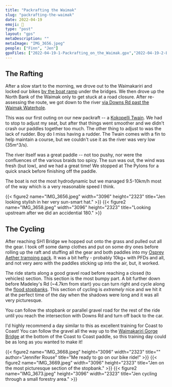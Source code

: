 ```yaml
---
title: "Packrafting the Waimak"
slug: "packrafting-the-waimak"
date: 2022-04-19
emoji: 🛶
type: "post"
layout: "gps"
metaDescription: ""
metaImage: "IMG_3656.jpeg"
people: ["Finn", "Jen"]
gpxFiles: ["2022-04-19-1-Packrafting_on_the_Waimak.gpx","2022-04-19-2-Bike_To_Car.gpx"]
---
```


## The Rafting

After a slow start to the morning, we drove out to the Waimakariri and locked our bikes [by the boat ramp](https://goo.gl/maps/f1ndAxjw4stzQqbV7) under the bridges. We then drove up the North Bank of the Waimak only to get stuck at a road closure. After re-assessing the route, we got down to the river [via Downs Rd past the Waimak Waterhole](https://goo.gl/maps/CfqHAgJHdRj3qSiUA).

This was our first outing on our new packraft -- a [Kokopelli Twain](http://kokopelli.com/products/twain). We had to stop to adjust my seat, but after that things went smoother and we didn't crash our paddles together too much. The other thing to adjust to was the lack of rudder. Boy do I miss having a rudder. The Twain comes with a fin to help maintain a course, but we couldn't use it as the river was very low (35m^3/s).

The river itself was a great paddle -- not too pushy, nor were the confluences of the various braids too spicy. The sun was out, the wind was fresh (but low), and we had a great time! We stopped at The Pylons for a quick snack before finishing off the paddle.

The boat is not the most hydrodynamic but we managed 9.5-10km/h most of the way which is a very reasonable speed I think.

{{< figure2 name="IMG_3656.jpeg" width="3096" height="2323" title="Jen looking stylish in her very sun-smart hat." >}}
{{< figure2 name="IMG_3658.jpeg" width="3096" height="2323" title="Looking upstream after we did an accidential 180." >}}

## The Cycling

After reaching SH1 Bridge we hopped out onto the grass and pulled out all the gear. I took off some damp clothes and put on some dry ones before rolling up the raft and stuffing all the gear and both paddles into my [Osprey Aether tramping pack](https://www.osprey.com/us/en/featured/aether-ariel-family/). It was a bit hefty - probably 10kg+ with PFDs and all, and not very aero with the paddles sticking up into the air, but, it worked.

The ride starts along a good gravel road before reaching a closed (to vehicles) section. This section is the most bumpy part. A bit further down before Madeley's Rd (~4.7km from start) you can turn right and cycle along the [flood stopbanks](https://www.waternz.org.nz/Attachment?Action=Download&Attachment_id=2148). This section of cycling is _extremely_ nice and we hit it at the perfect time of the day when the shadows were long and it was all very picturesque.

You can follow the stopbank or parallel gravel road for the rest of the ride until you reach the intersection with Downs Rd and turn off back to the car.

I'd highly recommend a day similar to this as excellent training for Coast to Coast! You can follow the gravel all the way up to the [Waimakariri Gorge Bridge](https://goo.gl/maps/nDM1bH7W58icfBMj6) at the bottom of the Coast to Coast paddle, so this training day could be as long as you wanted to make it!

{{< figure2 name="IMG_3668.jpeg" height="3096" width="2323" title="" author="Jennifer Rouse" title="Me ready to go on our bike ride!" >}}
{{< figure2 name="IMG_3669.jpeg" width="3096" height="2323" title="Jen on the most picturesque section of the stopbank." >}}
{{< figure2 name="IMG_3673.jpeg" height="3096" width="2323" title="Jen cycling through a small forestry area." >}}
